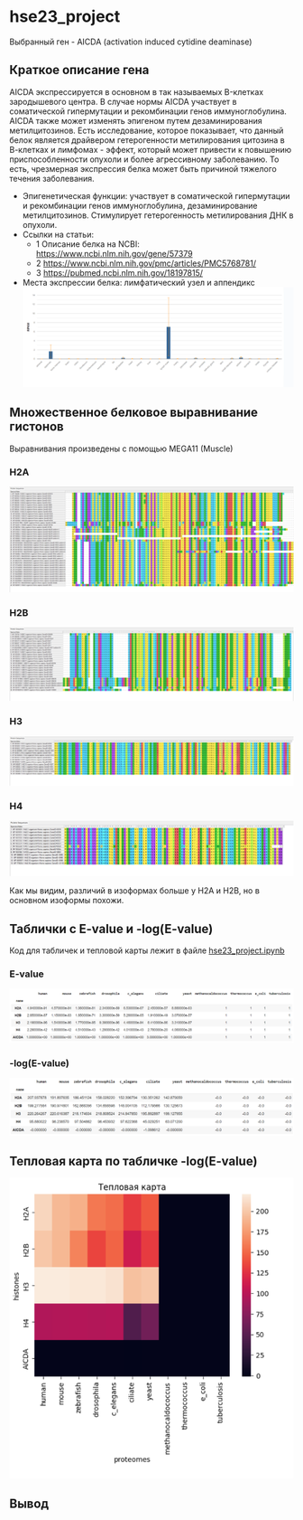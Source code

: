 # hse23_project

Выбранный ген - AICDA (activation induced cytidine deaminase)

## Краткое описание гена

AICDA экспрессируется в основном в так называемых B-клетках зародышевого центра. В случае нормы AICDA участвует в соматической гипермутации и рекомбинации генов иммуноглобулина. AICDA также может изменять эпигеном путем дезаминирования метилцитозинов. Есть исследование, которое показывает, что данный белок является драйвером гетерогенности метилирования цитозина в В-клетках и лимфомах - эффект, который может привести к повышению приспособленности опухоли и более агрессивному заболеванию. То есть, чрезмерная экспрессия белка может быть причиной тяжелого течения заболевания. 

* Эпигенетическая функции: участвует в соматической гипермутации и рекомбинации генов иммуноглобулина, дезаминирование метилцитозинов. Стимулирует гетерогенность метилирования ДНК в опухоли.
* Ссылки на статьи:
  * 1 Описание белка на NCBI: https://www.ncbi.nlm.nih.gov/gene/57379 
  * 2 https://www.ncbi.nlm.nih.gov/pmc/articles/PMC5768781/
  * 3 https://pubmed.ncbi.nlm.nih.gov/18197815/
* Места экспрессии белка: лимфатический узел и аппендикс
  ![](https://github.com/LanaShhh/hse23_project/blob/main/expression.png)


## Множественное белковое выравнивание гистонов

Выравнивания произведены с помощью MEGA11 (Muscle)

### H2A
![](https://github.com/LanaShhh/hse23_project/blob/main/alignments/H2A.png)

### H2B
![](https://github.com/LanaShhh/hse23_project/blob/main/alignments/H2B.png)

### H3
![](https://github.com/LanaShhh/hse23_project/blob/main/alignments/H3.png)

### H4
![](https://github.com/LanaShhh/hse23_project/blob/main/alignments/H4.png)

Как мы видим, различий в изоформах больше у H2A и H2B, но в основном изоформы похожи.

## Таблички с E-value и -log(E-value)

Код для табличек и тепловой карты лежит в файле [hse23_project.ipynb](https://github.com/LanaShhh/hse23_project/blob/main/hse23_project.ipynb)

### E-value
![](https://github.com/LanaShhh/hse23_project/blob/main/heatmap/evalue_table.png)

### -log(E-value)
![](https://github.com/LanaShhh/hse23_project/blob/main/heatmap/log_evalue_table.png)

## Тепловая карта по табличке -log(E-value)

![](https://github.com/LanaShhh/hse23_project/blob/main/heatmap/heatmap.png)

## Вывод
